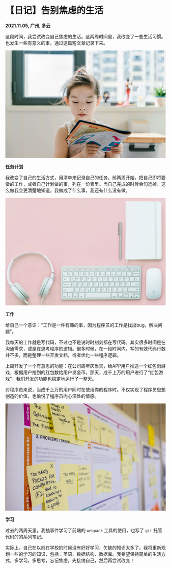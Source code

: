 # 【日记】告别焦虑的生活

**2021.11.05,  广州,  多云**

这段时间，我尝试改变自己焦虑的生活。这两周时间里，我改变了一些生活习惯。也发生一些有意义的事，通过这篇短文章记录下来。

![211105-01.jpg](../img/211105-01.jpg)

**任务计划**

我改变了自己的生活方式，用清单来记录自己的任务。前两周开始，把自己即将要做的工作，或者自己计划做的事，列在一份表里。当自己完成的时候会勾选掉。这么做我会更清楚地知道，我做成了什么事，我还有什么没有做。

![211105-02.jpg](../img/211105-02.jpg)

**工作**

给自己一个意识：“工作是一件有趣的事，因为程序员的工作是找出bug，解决问题”。

我每天的工作就是写代码，不过也不是说时时刻刻都在写代码。其实很多时间是在沟通需求，或是在思考程序的逻辑。很多时候，在一段时间内，写的有效代码行数并不多，而是整理一些开发文档，或者优化一些程序逻辑。

上周开发了一个有意思的功能：在公司周年庆当天，给APP用户推送一个红包雨游戏，根据用户抢到的红包数给用户发金币。那天，成千上万的用户进行了“红包游戏”，我们开发的功能也稳定地运行了一整天。

对程序员来说，当成千上万的用户同时在使用你的程序时。不仅实现了程序员思想创造的价值，也愉悦了程序员内心深处的情感。

![211105-03.jpg](../img/211105-03.jpg)

**学习**

过去的两周天里，我抽事件学习了前端的 `webpack` 工具的使用，也写了 `git` 托管代码的的系列笔记。

实际上，自己在以前在学校的时候没有好好学习，欠缺的知识太多了。我将重新规划一些的学习的知识，包括：英语、数据结构、数据库。我希望保持简单的生活方式，多学习，多思考，忘记焦虑，先接纳自己，然后再尝试改变！

